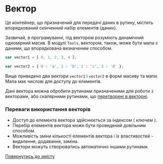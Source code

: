 # Вектор

Це контейнер, що призначений для передачі даних в рутину, містить впорядкований скінченний набір елементів (даних).

Зазвичай, в програмуванні, під вектором розуміють динамічний одномірний масив. В модулі `Tools`, вектором, також, може бути мапа з даними, що впорядкована визначеним способом.

```js
var vector1 = [ 0, 1, 2, 3, 4 ];

var vector2 = { 0 : 'a', 1 : 'b', 2 : 'c', 3 : 'd' };
```

Вище приведено два вектори `vector1` i `vector2` в формі масиву та мапи. Мапа має числові  для доступу до елементів.

Дані вектора можна обробити рутинами призначеними для роботи з векторами, або скалярними рутинами, що [перетворені в векторні](../tutorial/Vectorize.md).

### Переваги використання векторів

- Доступ до елемента вектора здійснюється за індексом ( ключем ).
- Перебір елементів вектора може бути проведений довільним способом.
- Можливість зміни кількості елементів вектора і їх властивостей - видалення, додавання, заміна.
- Вектори можуть створюватись автоматично іншими рутинами.

[Повернутись до змісту](../README.md#Концепції)
